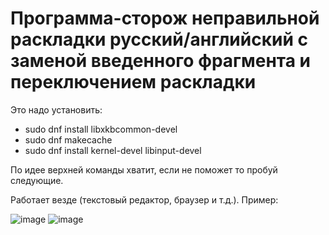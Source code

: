 # Программа-сторож неправильной раскладки русский/английский с заменой введенного фрагмента и переключением раскладки

Это надо установить:
- sudo dnf install libxkbcommon-devel
- sudo dnf makecache
- sudo dnf install kernel-devel libinput-devel

По идее верхней команды хватит, если не поможет то пробуй следующие.

Работает везде (текстовый редактор, браузер и т.д.). Пример:

![image](https://github.com/user-attachments/assets/d9471088-0582-4975-9a68-a24c22f1a80b)
![image](https://github.com/user-attachments/assets/a3478b3e-9f17-42a6-9e5f-bacd558c7c8e)


